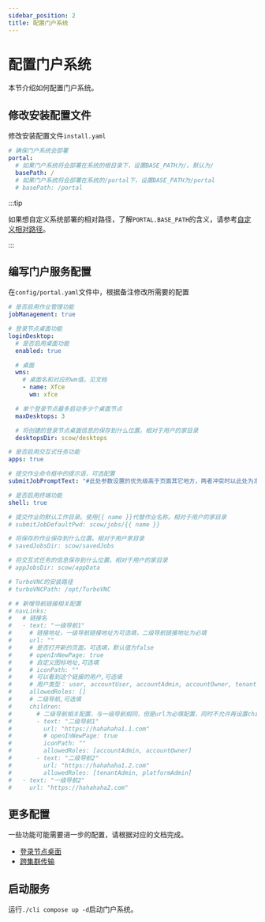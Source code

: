 ```yaml
---
sidebar_position: 2
title: 配置门户系统
---
```


# 配置门户系统

本节介绍如何配置门户系统。

## 修改安装配置文件

修改安装配置文件`install.yaml`

```yaml title="install.yaml"
# 确保门户系统会部署
portal:
  # 如果门户系统将会部署在系统的根目录下，设置BASE_PATH为/。默认为/
  basePath: /
  # 如果门户系统将会部署在系统的/portal下，设置BASE_PATH为/portal
  # basePath: /portal
```

:::tip

如果想自定义系统部署的相对路径，了解`PORTAL.BASE_PATH`的含义，请参考[自定义相对路径](../customization/basepath.md)。

:::

## 编写门户服务配置

在`config/portal.yaml`文件中，根据备注修改所需要的配置

```yaml title="config/portal.yaml"
# 是否启用作业管理功能
jobManagement: true

# 登录节点桌面功能
loginDesktop:
  # 是否启用桌面功能
  enabled: true

  # 桌面
  wms: 
    # 桌面名和对应的wm值。见文档
    - name: Xfce
      wm: xfce

  # 单个登录节点最多启动多少个桌面节点
  maxDesktops: 3

  # 将创建的登录节点桌面信息的保存到什么位置。相对于用户的家目录
  desktopsDir: scow/desktops

# 是否启用交互式任务功能
apps: true

# 提交作业命令框中的提示语，可选配置
submitJobPromptText: "#此处参数设置的优先级高于页面其它地方，两者冲突时以此处为准"

# 是否启用终端功能
shell: true

# 提交作业的默认工作目录。使用{{ name }}代替作业名称。相对于用户的家目录
# submitJobDefaultPwd: scow/jobs/{{ name }}

# 将保存的作业保存到什么位置。相对于用户家目录
# savedJobsDir: scow/savedJobs

# 将交互式任务的信息保存到什么位置。相对于用户的家目录
# appJobsDir: scow/appData

# TurboVNC的安装路径
# turboVNCPath: /opt/TurboVNC

# # 新增导航链接相关配置
# navLinks:
#   # 链接名
#   - text: "一级导航1"
#     # 链接地址，一级导航链接地址为可选填，二级导航链接地址为必填
#     url: ""
#     # 是否打开新的页面，可选填，默认值为false
#     # openInNewPage: true
#     # 自定义图标地址,可选填
#     # iconPath: ""
#     # 可以看到这个链接的用户,可选填
#     # 用户类型： user, accountUser, accountAdmin, accountOwner, tenantFinance, tenantAdmin, platformAdmin, platformFinance
#     allowedRoles: []
#     # 二级导航,可选填
#     children:
#       # 二级导航相关配置，与一级导航相同，但是url为必填配置，同时不允许再设置children
#       - text: "二级导航1"
#         url: "https://hahahaha1.1.com"
#         # openInNewPage: true
#         iconPath: ""
#         allowedRoles: [accountAdmin, accountOwner]
#       - text: "二级导航2"
#         url: "https://hahahaha1.2.com"
#         allowedRoles: [tenantAdmin, platformAdmin]
#   - text: "一级导航2"
#     url: "https://hahahaha2.com"


```

## 更多配置

一些功能可能需要进一步的配置，请根据对应的文档完成。

- [登录节点桌面](./desktop.md)
- [跨集群传输](./transfer-cross-clusters.md)

## 启动服务

运行`./cli compose up -d`启动门户系统。